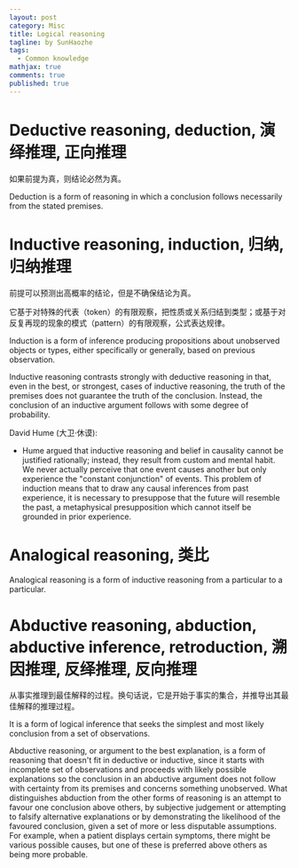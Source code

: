 ```yaml
---
layout: post
category: Misc     
title: Logical reasoning
tagline: by SunHaozhe
tags: 
  - Common knowledge
mathjax: true
comments: true
published: true
---
```



# Deductive reasoning, deduction, 演绎推理, 正向推理

如果前提为真，则结论必然为真。

Deduction is a form of reasoning in which a conclusion follows necessarily from the stated premises. 



# Inductive reasoning, induction, 归纳, 归纳推理

前提可以预测出高概率的结论，但是不确保结论为真。


它基于对特殊的代表（token）的有限观察，把性质或关系归结到类型；或基于对反复再现的现象的模式（pattern）的有限观察，公式表达规律。


Induction is a form of inference producing propositions about unobserved objects or types, either specifically or generally, based on previous observation. 

Inductive reasoning contrasts strongly with deductive reasoning in that, even in the best, or strongest, cases of inductive reasoning, the truth of the premises does not guarantee the truth of the conclusion. Instead, the conclusion of an inductive argument follows with some degree of probability.


David Hume (大卫·休谟):

* Hume argued that inductive reasoning and belief in causality cannot be justified rationally; instead, they result from custom and mental habit. We never actually perceive that one event causes another but only experience the "constant conjunction" of events. This problem of induction means that to draw any causal inferences from past experience, it is necessary to presuppose that the future will resemble the past, a metaphysical presupposition which cannot itself be grounded in prior experience.


# Analogical reasoning, 类比

Analogical reasoning is a form of inductive reasoning from a particular to a particular. 



# Abductive reasoning, abduction, abductive inference, retroduction, 溯因推理, 反绎推理, 反向推理


从事实推理到最佳解释的过程。换句话说，它是开始于事实的集合，并推导出其最佳解释的推理过程。

It is a form of logical inference that seeks the simplest and most likely conclusion from a set of observations. 

Abductive reasoning, or argument to the best explanation, is a form of reasoning that doesn't fit in deductive or inductive, since it starts with incomplete set of observations and proceeds with likely possible explanations so the conclusion in an abductive argument does not follow with certainty from its premises and concerns something unobserved. What distinguishes abduction from the other forms of reasoning is an attempt to favour one conclusion above others, by subjective judgement or attempting to falsify alternative explanations or by demonstrating the likelihood of the favoured conclusion, given a set of more or less disputable assumptions. For example, when a patient displays certain symptoms, there might be various possible causes, but one of these is preferred above others as being more probable.









